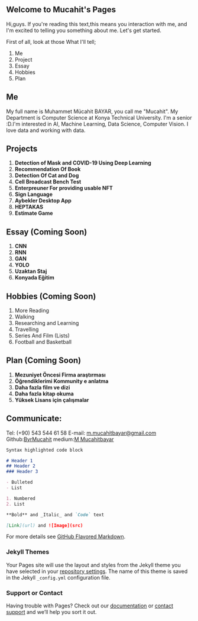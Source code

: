 ## Welcome to Mucahit's Pages

Hi,guys. If you're reading this text,this means you interaction with me, and I'm excited to telling you something about me. Let's get started.

First of all, look at those What I'll tell;
1. Me
2. Project
3. Essay
4. Hobbies
5. Plan

## Me
My full name is Muhammet Mücahit BAYAR, you call me "Mucahit". My Department is Computer Science at Konya Technical University. I'm a senior :D.I'm interested in AI,
Machine Learning, Data Science, Computer Vision. I love data and working with data. 

## Projects
1. **Detection of Mask and COVID-19 Using Deep Learning** 
2. **Recommendation Of Book**
3. **Detection Of Cat and Dog**
4. **Cell Broadcast Bench Test**
5. **Enterpreuner For providing usable NFT**
6. **Sign Language**
7. **Aybekler Desktop App**
8. **HEPTAKAS**
9. **Estimate Game**

## Essay (Coming Soon)
1. **CNN**
2. **RNN**
3. **GAN**
4. **YOLO**
5. **Uzaktan Staj**
6. **Konyada Eğitim**

## Hobbies (Coming Soon)
1. More Reading
2. Walking
3. Researching and Learning
4. Travelling
5. Series And Film (Lists)
6. Football and Basketball

## Plan (Coming Soon)
1. **Mezuniyet Öncesi Firma araştırması**
2. **Öğrendiklerimi Kommunity e anlatma**
3. **Daha fazla film ve dizi**
4. **Daha fazla kitap okuma**
5. **Yüksek Lisans için çalışmalar**

## Communicate:
Tel: (+90) 543 544 61 58
E-mail: m.mucahitbayar@gmail.com
Github:[ByrMucahit](https://github.com/ByrMucahit) 
medium:[M Mucahitbayar](https://medium.com/@m.mucahitbayar)

```markdown
Syntax highlighted code block

# Header 1
## Header 2
### Header 3

- Bulleted
- List

1. Numbered
2. List

**Bold** and _Italic_ and `Code` text

[Link](url) and ![Image](src)
```

For more details see [GitHub Flavored Markdown](https://guides.github.com/features/mastering-markdown/).

### Jekyll Themes

Your Pages site will use the layout and styles from the Jekyll theme you have selected in your [repository settings](https://github.com/ByrMucahit/ByrMucahit.github.io/settings/pages). The name of this theme is saved in the Jekyll `_config.yml` configuration file.

### Support or Contact

Having trouble with Pages? Check out our [documentation](https://docs.github.com/categories/github-pages-basics/) or [contact support](https://support.github.com/contact) and we’ll help you sort it out.
